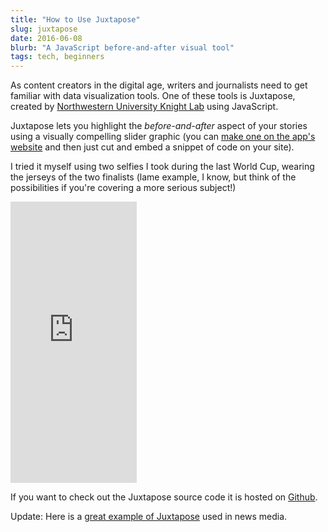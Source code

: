 ```yaml
---
title: "How to Use Juxtapose"
slug: juxtapose
date: 2016-06-08
blurb: "A JavaScript before-and-after visual tool"
tags: tech, beginners
---
```


As content creators in the digital age, writers and journalists need to get familiar with data visualization tools. One of these tools is Juxtapose, created by [Northwestern University Knight Lab](http://knightlab.northwestern.edu/) using JavaScript.  

Juxtapose lets you highlight the *before-and-after* aspect of your stories using a visually compelling slider graphic (you can [make one on the app's website](https://juxtapose.knightlab.com/) and then just cut and embed a snippet of code on your site).

I tried it myself using two selfies I took during the last World Cup, wearing the jerseys of the two finalists (lame example, I know, but think of the possibilities if you're covering a more serious subject!)  

<iframe frameborder="0" class="juxtapose" width="40%" height="450" src="https://cdn.knightlab.com/libs/juxtapose/latest/embed/index.html?uid=b440cd8c-1a4a-11e6-a524-0e7075bba956"></iframe>

If you want to check out the Juxtapose source code it is hosted on [Github](https://github.com/NUKnightLab/juxtapose).

Update: Here is a [great example of Juxtapose](http://www.telegraph.co.uk/news/2016/06/07/amazing-photos-capture-1910-great-flood-of-paris-v-2016/) used in news media.
